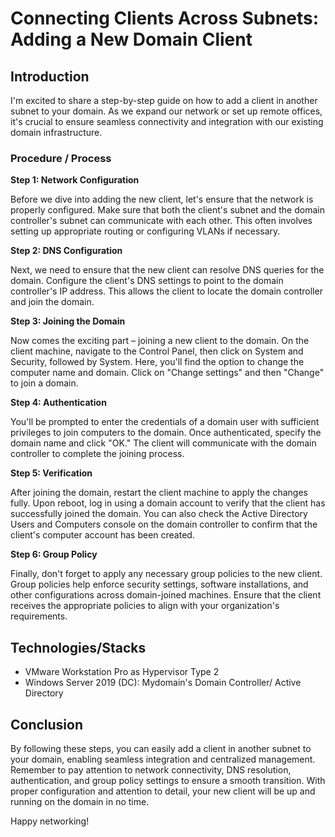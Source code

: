 # Connecting Clients Across Subnets: Adding a New Domain Client

## Introduction
I'm excited to share a step-by-step guide on how to add a client in another subnet to your domain. As we expand our network or set up remote offices, it's crucial to ensure seamless connectivity and integration with our existing domain infrastructure.
 
### Procedure / Process

**Step 1: Network Configuration**

Before we dive into adding the new client, let's ensure that the network is properly configured. Make sure that both the client's subnet and the domain controller's subnet can communicate with each other. This often involves setting up appropriate routing or configuring VLANs if necessary.

**Step 2: DNS Configuration**

Next, we need to ensure that the new client can resolve DNS queries for the domain. Configure the client's DNS settings to point to the domain controller's IP address. This allows the client to locate the domain controller and join the domain.

**Step 3: Joining the Domain**

Now comes the exciting part – joining a new client to the domain. On the client machine, navigate to the Control Panel, then click on System and Security, followed by System. Here, you'll find the option to change the computer name and domain. Click on "Change settings" and then "Change" to join a domain.

**Step 4: Authentication**

You'll be prompted to enter the credentials of a domain user with sufficient privileges to join computers to the domain. Once authenticated, specify the domain name and click "OK." The client will communicate with the domain controller to complete the joining process.

**Step 5: Verification**

After joining the domain, restart the client machine to apply the changes fully. Upon reboot, log in using a domain account to verify that the client has successfully joined the domain. You can also check the Active Directory Users and Computers console on the domain controller to confirm that the client's computer account has been created.

**Step 6: Group Policy**

Finally, don't forget to apply any necessary group policies to the new client. Group policies help enforce security settings, software installations, and other configurations across domain-joined machines. Ensure that the client receives the appropriate policies to align with your organization's requirements.
  
## Technologies/Stacks
- VMware Workstation Pro as Hypervisor Type 2
- Windows Server 2019 (DC): Mydomain's Domain Controller/ Active Directory

## Conclusion
By following these steps, you can easily add a client in another subnet to your domain, enabling seamless integration and centralized management. Remember to pay attention to network connectivity, DNS resolution, authentication, and group policy settings to ensure a smooth transition. With proper configuration and attention to detail, your new client will be up and running on the domain in no time.

Happy networking!
